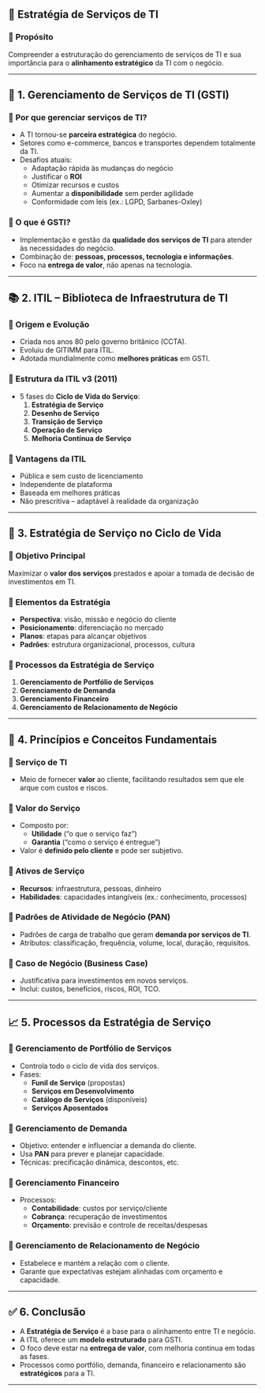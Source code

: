 
## 🎯 Estratégia de Serviços de TI

### 📌 Propósito
Compreender a estruturação do gerenciamento de serviços de TI e sua importância para o **alinhamento estratégico** da TI com o negócio.

---

## 🧩 1. Gerenciamento de Serviços de TI (GSTI)

### 🔹 Por que gerenciar serviços de TI?
- A TI tornou-se **parceira estratégica** do negócio.
- Setores como e-commerce, bancos e transportes dependem totalmente da TI.
- Desafios atuais:
  - Adaptação rápida às mudanças do negócio
  - Justificar o **ROI**
  - Otimizar recursos e custos
  - Aumentar a **disponibilidade** sem perder agilidade
  - Conformidade com leis (ex.: LGPD, Sarbanes-Oxley)

### 🔹 O que é GSTI?
- Implementação e gestão da **qualidade dos serviços de TI** para atender às necessidades do negócio.
- Combinação de: **pessoas, processos, tecnologia e informações**.
- Foco na **entrega de valor**, não apenas na tecnologia.

---

## 📚 2. ITIL – Biblioteca de Infraestrutura de TI

### 🔹 Origem e Evolução
- Criada nos anos 80 pelo governo britânico (CCTA).
- Evoluiu de GITIMM para ITIL.
- Adotada mundialmente como **melhores práticas** em GSTI.

### 🔹 Estrutura da ITIL v3 (2011)
- 5 fases do **Ciclo de Vida do Serviço**:
  1. **Estratégia de Serviço**
  2. **Desenho de Serviço**
  3. **Transição de Serviço**
  4. **Operação de Serviço**
  5. **Melhoria Contínua de Serviço**

### 🔹 Vantagens da ITIL
- Pública e sem custo de licenciamento
- Independente de plataforma
- Baseada em melhores práticas
- Não prescritiva – adaptável à realidade da organização

---

## 🧭 3. Estratégia de Serviço no Ciclo de Vida

### 🔹 Objetivo Principal
Maximizar o **valor dos serviços** prestados e apoiar a tomada de decisão de investimentos em TI.

### 🔹 Elementos da Estratégia
- **Perspectiva**: visão, missão e negócio do cliente
- **Posicionamento**: diferenciação no mercado
- **Planos**: etapas para alcançar objetivos
- **Padrões**: estrutura organizacional, processos, cultura

### 🔹 Processos da Estratégia de Serviço
1. **Gerenciamento de Portfólio de Serviços**
2. **Gerenciamento de Demanda**
3. **Gerenciamento Financeiro**
4. **Gerenciamento de Relacionamento de Negócio**

---

## 🧠 4. Princípios e Conceitos Fundamentais

### 🔹 Serviço de TI
- Meio de fornecer **valor** ao cliente, facilitando resultados sem que ele arque com custos e riscos.

### 🔹 Valor do Serviço
- Composto por:
  - **Utilidade** (“o que o serviço faz”)
  - **Garantia** (“como o serviço é entregue”)
- Valor é **definido pelo cliente** e pode ser subjetivo.

### 🔹 Ativos de Serviço
- **Recursos**: infraestrutura, pessoas, dinheiro
- **Habilidades**: capacidades intangíveis (ex.: conhecimento, processos)

### 🔹 Padrões de Atividade de Negócio (PAN)
- Padrões de carga de trabalho que geram **demanda por serviços de TI**.
- Atributos: classificação, frequência, volume, local, duração, requisitos.

### 🔹 Caso de Negócio (Business Case)
- Justificativa para investimentos em novos serviços.
- Inclui: custos, benefícios, riscos, ROI, TCO.

---

## 📈 5. Processos da Estratégia de Serviço

### 🔹 Gerenciamento de Portfólio de Serviços
- Controla todo o ciclo de vida dos serviços.
- Fases:
  - **Funil de Serviço** (propostas)
  - **Serviços em Desenvolvimento**
  - **Catálogo de Serviços** (disponíveis)
  - **Serviços Aposentados**

### 🔹 Gerenciamento de Demanda
- Objetivo: entender e influenciar a demanda do cliente.
- Usa **PAN** para prever e planejar capacidade.
- Técnicas: precificação dinâmica, descontos, etc.

### 🔹 Gerenciamento Financeiro
- Processos:
  - **Contabilidade**: custos por serviço/cliente
  - **Cobrança**: recuperação de investimentos
  - **Orçamento**: previsão e controle de receitas/despesas

### 🔹 Gerenciamento de Relacionamento de Negócio
- Estabelece e mantém a relação com o cliente.
- Garante que expectativas estejam alinhadas com orçamento e capacidade.

---

## ✅ 6. Conclusão

- A **Estratégia de Serviço** é a base para o alinhamento entre TI e negócio.
- A ITIL oferece um **modelo estruturado** para GSTI.
- O foco deve estar na **entrega de valor**, com melhoria contínua em todas as fases.
- Processos como portfólio, demanda, financeiro e relacionamento são **estratégicos** para a TI.

---
